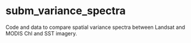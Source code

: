 # subm_variance_spectra
Code and data to compare spatial variance spectra between Landsat and MODIS Chl and SST imagery.
